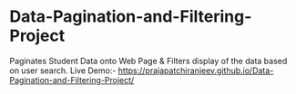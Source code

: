 # Data-Pagination-and-Filtering-Project
Paginates Student Data onto Web Page & Filters display of the data based on user search.
Live Demo:- https://prajapatchiranjeev.github.io/Data-Pagination-and-Filtering-Project/
